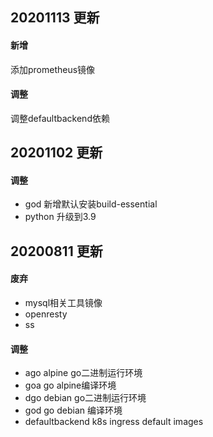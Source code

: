 ## 20201113 更新

#### 新增

添加prometheus镜像

#### 调整

调整defaultbackend依赖

## 20201102 更新

#### 调整

- god 新增默认安装build-essential
- python 升级到3.9

## 20200811 更新

#### 废弃

- mysql相关工具镜像
- openresty
- ss

#### 调整

- ago alpine go二进制运行环境
- goa go alpine编译环境
- dgo debian go二进制运行环境
- god go debian 编译环境
- defaultbackend k8s ingress default images